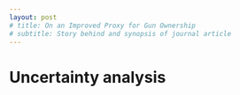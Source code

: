 ```yaml
---
layout: post
# title: On an Improved Proxy for Gun Ownership
# subtitle: Story behind and synopsis of journal article
--- 
```


# Uncertainty analysis
